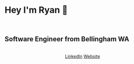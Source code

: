<h1>Hey I'm Ryan 👋 </h1> </br>
<h2>Software Engineer from Bellingham WA</h2></br>

<center><a href="https://www.linkedin.com/in/ryan-turner-691b5618a/">LinkedIn</a> <a href="https://rturner.dev" target="_blank">Website </a></center>

